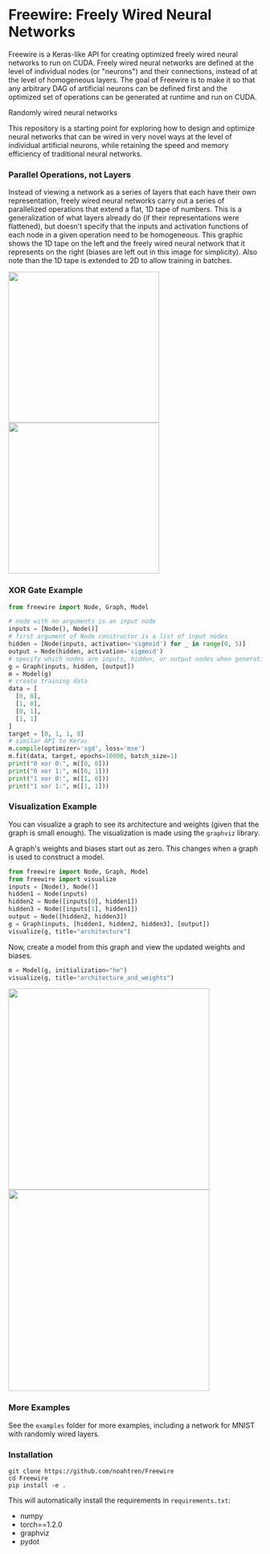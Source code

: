 # Freewire: Freely Wired Neural Networks
Freewire is a Keras-like API for creating optimized freely wired neural networks to run
on CUDA. Freely wired neural networks are defined at the level of individual nodes (or "neurons") 
and their connections, instead of at the level of homogeneous layers.
The goal of Freewire is to make it so that any arbitrary DAG of artificial neurons 
can be defined first and the optimized set of operations can be generated at runtime
and run on CUDA.

Randomly wired neural networks 

This repository is a starting point for exploring how to design and optimize neural networks
that can be wired in very novel ways at the level of individual artificial neurons, while
retaining the speed and memory efficiency of traditional neural networks.

### Parallel Operations, not Layers
Instead of viewing a network as a series of layers that each have their own representation,
freely wired neural networks carry out a series of parallelized operations that extend a
flat, 1D tape of numbers. This is a generalization of what layers already do (if their representations were flattened), 
but doesn't specify that the inputs and activation functions of each node in a given operation need to be homogeneous. 
This graphic shows the 1D tape on the left and the freely wired
neural network that it represents on the right (biases are left out in this image for simplicity).
Also note than the 1D tape is extended to 2D to allow training in batches.

<img src="https://i.imgur.com/ouGgwEQ.png" height="300"><img src="https://i.imgur.com/13KNQ6f.png" height="300">

### XOR Gate Example
```python
from freewire import Node, Graph, Model

# node with no arguments is an input node
inputs = [Node(), Node()]
# first argument of Node constructor is a list of input nodes
hidden = [Node(inputs, activation='sigmoid') for _ in range(0, 5)]
output = Node(hidden, activation='sigmoid')
# specify which nodes are inputs, hidden, or output nodes when generating graph
g = Graph(inputs, hidden, [output])
m = Model(g)
# create training data
data = [
  [0, 0],
  [1, 0],
  [0, 1],
  [1, 1]
]
target = [0, 1, 1, 0]
# similar API to Keras
m.compile(optimizer='sgd', loss='mse')
m.fit(data, target, epochs=10000, batch_size=1)
print("0 xor 0:", m([0, 0]))
print("0 xor 1:", m([0, 1]))
print("1 xor 0:", m([1, 0]))
print("1 xor 1:", m([1, 1]))
```
### Visualization Example
You can visualize a graph to see its architecture and weights (given
that the graph is small enough). The visualization is made using
the `graphviz` library.

A graph's weights and biases start out as zero. This changes 
when a graph is used to construct a model.
```python
from freewire import Node, Graph, Model
from freewire import visualize
inputs = [Node(), Node()]
hidden1 = Node(inputs)
hidden2 = Node([inputs[0], hidden1])
hidden3 = Node([inputs[1], hidden1])
output = Node([hidden2, hidden3])
g = Graph(inputs, [hidden1, hidden2, hidden3], [output])
visualize(g, title="architecture")
```
Now, create a model from this graph and view the updated weights and biases.
```python
m = Model(g, initialization="he")
visualize(g, title="architecture_and_weights")
```

<img src="https://i.imgur.com/9SMngcp.png" height="400"><img src="https://i.imgur.com/MAZdvZC.png" height="400">

### More Examples
See the `examples` folder for more examples, including a network for MNIST with randomly wired layers.

### Installation

```
git clone https://github.com/noahtren/Freewire
cd Freewire
pip install -e .
```

This will automatically install the requirements in `requirements.txt`:
* numpy
* torch==1.2.0
* graphviz
* pydot
